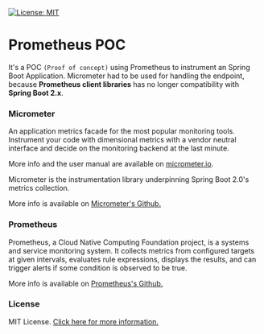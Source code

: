 [![License: MIT](https://img.shields.io/badge/License-MIT-blue.svg)](https://opensource.org/licenses/MIT)

# Prometheus POC

It's a POC `(Proof of concept)` using Prometheus to instrument an Spring Boot Application. Micrometer had to be used 
for handling the endpoint, because **Prometheus client libraries** has no longer compatibility with **Spring Boot 2.x**. 

### Micrometer

An application metrics facade for the most popular monitoring tools. Instrument your code with dimensional metrics with a
vendor neutral interface and decide on the monitoring backend at the last minute.

More info and the user manual are available on [micrometer.io](https://micrometer.io).

Micrometer is the instrumentation library underpinning Spring Boot 2.0's metrics collection.

More info is available on [Micrometer's Github.](https://github.com/micrometer-metrics/micrometer)

### Prometheus

Prometheus, a Cloud Native Computing Foundation project, is a systems and service monitoring system. 
It collects metrics from configured targets at given intervals, evaluates rule expressions, 
displays the results, and can trigger alerts if some condition is observed to be true.

More info is available on [Prometheus's Github.](https://github.com/prometheus/prometheus)

### License
MIT License. [Click here for more information.](LICENSE)